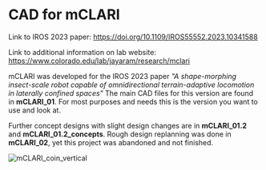 # CAD for mCLARI

Link to IROS 2023 paper: 
https://doi.org/10.1109/IROS55552.2023.10341588

Link to additional information on lab website: 
https://www.colorado.edu/lab/jayaram/research/mclari

mCLARI was developed for the IROS 2023 paper *"A shape-morphing insect-scale robot capable of omnidirectional terrain-adaptive locomotion in laterally confined spaces"*
The main CAD files for this version are found in **mCLARI_01**. For most purposes and needs this is the version you want to use and look at.

Further concept designs with slight design changes are in **mCLARI_01.2** and **mCLARI_01.2_concepts**.
Rough design replanning was done in **mCLARI_02**, yet this project was abandoned and not finished.

![mCLARI_coin_vertical](https://github.com/Animal-Inspired-Motion-And-Robotics-Lab/CAD_mCLARI/assets/16687647/16489a7b-02ea-4810-be59-5aadd5a7cc2f)
